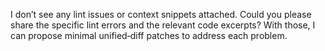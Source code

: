 I don’t see any lint issues or context snippets attached. Could you please share the specific lint errors and the relevant code excerpts? With those, I can propose minimal unified‑diff patches to address each problem.